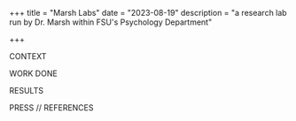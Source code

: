 +++
title = "Marsh Labs"
date = "2023-08-19"
description = "a research lab run by Dr. Marsh within FSU's Psychology Department"

+++

CONTEXT




WORK DONE


RESULTS


PRESS // REFERENCES